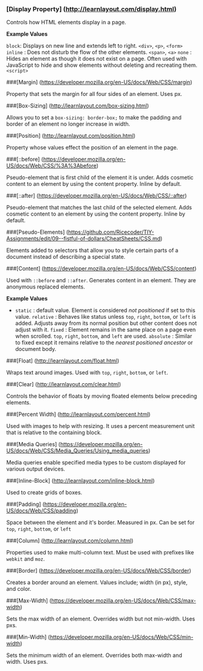 ### [Display Property] (http://learnlayout.com/display.html)

Controls how HTML elements display in a page.

**Example Values**

`block`: Displays on new line and extends left to right. `<div>`, `<p>`, `<form>`
`inline` : Does not disturb the flow of the other elements. `<span>`, `<a>`
`none` : Hides an element as though it does not exist on a page. Often used with JavaScript to hide and show elements without deleting and recreating them. `<script>`


###[Margin] (https://developer.mozilla.org/en-US/docs/Web/CSS/margin)

Property that sets the margin for all four sides of an element. Uses px. 


###[Box-Sizing] (http://learnlayout.com/box-sizing.html)

Allows you to set a `box-sizing: border-box;` to make the padding and border of an element no longer increase in width.


###[Position] (http://learnlayout.com/position.html)

Property whose values effect the position of an element in the page. 


###[::before] (https://developer.mozilla.org/en-US/docs/Web/CSS/%3A%3Abefore)

Pseudo-element that is first child of the element it is under. Adds cosmetic content to an element by using the content property. Inline by default.


###[::after] (https://developer.mozilla.org/en-US/docs/Web/CSS/::after)

Pseudo-element that matches the last child of the selected element. Adds cosmetic content to an element by using the content property. Inline by default. 


###[Pseudo-Elements] (https://github.com/Ricecoder/TIY-Assignments/edit/09--fistful-of-dollars/CheatSheets/CSS.md)

Elements added to selectors that allow you to style certain parts of a document instead of describing a special state.


###[Content] (https://developer.mozilla.org/en-US/docs/Web/CSS/content)

Used with `::before` and `::after`. Generates content in an element. They are anonymous replaced elements.

**Example Values**

* `static` : default value. Element is considered _not positioned_ if set to this value.
 `relative` : Behaves like status unless `top`, `right`, `bottom`, or `left` is added. Adjusts away from its normal position but other content does not adjust with it. 
 `fixed` : Element remains in the same place on a page even when scrolled. `top`, `right`,  `bottom`, and `left` are used.
 `absolute` : Similar to fixed except it remains relative to the _nearest positioned ancestor_ or document body.


###[Float] (http://learnlayout.com/float.html)

Wraps text around images. Used with `top`, `right`, `bottom`, or `left`.


###[Clear] (http://learnlayout.com/clear.html)

Controls the behavior of floats by moving floated elements below preceding elements.


###[Percent Width] (http://learnlayout.com/percent.html) 

Used with images to help with resizing. It uses a percent measurement unit that is relative to the containing block. 


###[Media Queries] (https://developer.mozilla.org/en-US/docs/Web/CSS/Media_Queries/Using_media_queries)

Media queries enable specified media types to be custom displayed for various output devices.


###[Inline-Block] (http://learnlayout.com/inline-block.html)

Used to create grids of boxes.


###[Padding] (https://developer.mozilla.org/en-US/docs/Web/CSS/padding)

Space between the element and it's border. Measured in px. Can be set for `top`, `right`, `bottom`, or `left`


###[Column] (http://learnlayout.com/column.html)

Properties used to make multi-column text. Must be used with prefixes like `webkit` and `moz`.

###[Border] (https://developer.mozilla.org/en-US/docs/Web/CSS/border)

Creates a border around an element. Values include; width (in px), style, and color. 


###[Max-Width] (https://developer.mozilla.org/en-US/docs/Web/CSS/max-width)

Sets the max width of an element. Overrides width but not min-width. Uses pxs. 


###[Min-Width] (https://developer.mozilla.org/en-US/docs/Web/CSS/min-width)

Sets the minimum width of an element. Overrides both max-width and width. Uses pxs. 

